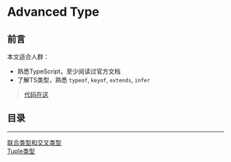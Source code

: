 # Advanced Type

## 前言

本文适合人群：

- 熟悉TypeScript，至少阅读过官方文档
- 了解TS类型，熟悉 `typeof`, `keyof`, `extends`, `infer`
  
>[代码在这](https://github.com/github-yeah/ts-advanced-type)

## 目录

***

[联合类型和交叉类型](/md/Union-Intersection.md)  
[Tuple类型](/md/Tuple.md)
